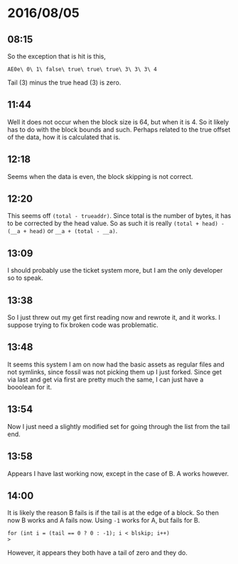 # 2016/08/05

## 08:15

So the exception that is hit is this,

	AE0e\ 0\ 1\ false\ true\ true\ true\ 3\ 3\ 3\ 4

Tail (3) minus the true head (3) is zero.

## 11:44

Well it does not occur when the block size is 64, but when it is 4. So it
likely has to do with the block bounds and such. Perhaps related to the true
offset of the data, how it is calculated that is.

## 12:18

Seems when the data is even, the block skipping is not correct.

## 12:20

This seems off `(total - trueaddr)`. Since total is the number of bytes, it has
to be corrected by the head value. So as such it is really
`(total + head) - (__a + head)` or `__a + (total - __a)`.

## 13:09

I should probably use the ticket system more, but I am the only developer so
to speak.

## 13:38

So I just threw out my get first reading now and rewrote it, and it works. I
suppose trying to fix broken code was problematic.


## 13:48

It seems this system I am on now had the basic assets as regular files and
not symlinks, since fossil was not picking them up I just forked. Since get
via last and get via first are pretty much the same, I can just have a booolean
for it.

## 13:54

Now I just need a slightly modified set for going through the list from the
tail end.

## 13:58

Appears I have last working now, except in the case of B. A works however.

## 14:00

It is likely the reason B fails is if the tail is at the edge of a block. So
then now B works and A fails now. Using `-1` works for A, but fails for B.

	for (int i = (tail == 0 ? 0 : -1); i < blskip; i++)
	>

However, it appears they both have a tail of zero and they do. 


